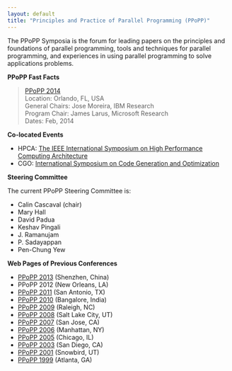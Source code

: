 ```yaml
---
layout: default
title: "Principles and Practice of Parallel Programming (PPoPP)"
---
```

The PPoPP Symposia is the forum for leading papers on the principles and foundations of parallel programming, tools and techniques for parallel programming, and experiences in using parallel programming to solve applications problems.

**PPoPP Fast Facts**

> [PPoPP 2014](https://sites.google.com/site/ppopp2014/)  
> Location: Orlando, FL, USA  
> General Chairs:
> Jose Moreira, IBM Research  
> Program Chair: James Larus, Microsoft Research  
> Dates: Feb, 2014

**Co-located Events**

- HPCA: [The IEEE International Symposium on High Performance Computing Architecture](http://hpca20.ece.ufl.edu)
- CGO: [International Symposium on Code Generation and Optimization](http://cgo.org/cgo2014/)

**Steering Committee**

The current PPoPP Steering Committee is:

 * Calin Cascaval (chair)
 * Mary Hall
 * David Padua
 * Keshav Pingali
 * J. Ramanujam
 * P. Sadayappan
 * Pen-Chung Yew

**Web Pages of Previous Conferences**

- [PPoPP 2013](http://ppopp2013.ics.uci.edu) (Shenzhen, China)  
- PPoPP 2012 (New Orleans, LA)  
- [PPoPP 2011](http://ppopp11.ac.uma.es/tiki-index.php) (San Antonio, TX)  
- [PPoPP 2010](http://polaris.cs.uiuc.edu/ppopp10/) (Bangalore, India)  
- [PPoPP 2009](http://ppopp09.rice.edu/) (Raleigh, NC)  
- [PPoPP 2008](http://research.ihost.com/ppopp08/) (Salt Lake City, UT)  
- [PPoPP 2007](http://ftg.lbl.gov/ppopp07/) (San Jose, CA)  
- [PPoPP 2006](http://dynamo.ecn.purdue.edu/~smidkiff/ppopp/) (Manhattan, NY)  
- [PPoPP 2005](http://www.cs.cornell.edu/Conferences/PPoPP05/) (Chicago, IL)  
- [PPoPP 2003](http://ppopp.lcs.mit.edu/) (San Diego, CA)  
- [PPoPP 2001](http://www.lsc.nd.edu/ppopp/) (Snowbird, UT)  
- [PPoPP 1999](http://csag.ucsd.edu/ppopp/) (Atlanta, GA)
